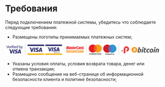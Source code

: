 # Требования

Перед подключением платежной системы, убедитесь что соблюдаете следующие требования:

- Размещены логотипы принимаемых платежных систем;

![Payment Logos](payment-logos.jpg)

- Указаны условия оплаты, условия возврата товара, денег или отмена транзакции;
- Размещено сообщение на веб-странице об информационной безопасности клиента и политике безопасности;